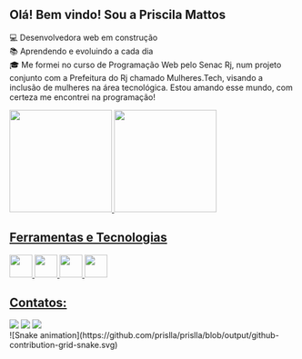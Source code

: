 ## Olá! Bem vindo! Sou a Priscila Mattos


💻 Desenvolvedora web em construção <br>
📚 Aprendendo e evoluindo a cada dia <br>
🎓 Me formei no curso de Programação Web pelo Senac Rj, num projeto conjunto com a Prefeitura do Rj chamado Mulheres.Tech, visando a inclusão de mulheres na área tecnológica. Estou amando esse mundo, com certeza me encontrei na programação!

<div>
<a href="https://github.com/seu-usuário-aqui">
<img height="180em" src="https://github-readme-stats.vercel.app/api/top-langs/?username=prislla&layout=compact&langs_count=7&theme=dracula"/>
<img height="180em" src="https://github-readme-stats.vercel.app/api?username=prislla&show_icons=true&theme=dracula&include_all_commits=true&count_private=true"/>
</div>
  
  
  ## Ferramentas e Tecnologias
<div>
<img src="https://cdn.jsdelivr.net/gh/devicons/devicon/icons/bootstrap/bootstrap-plain.svg" width="40" height="40"/>
<img src="https://cdn.jsdelivr.net/gh/devicons/devicon/icons/css3/css3-plain.svg" width="40" height="40"/>
<img src="https://cdn.jsdelivr.net/gh/devicons/devicon/icons/html5/html5-plain.svg" width="40" height="40"/>
<img src="https://cdn.jsdelivr.net/gh/devicons/devicon/icons/php/php-plain.svg" width="40" height="40"/>
</div>
  
  ## Contatos:

<div>
<a href="https://instagram.com/priolivermattos" target="_blank"><img src="https://img.shields.io/badge/-Instagram-%23E4405F?style=for-the-badge&logo=instagram&logoColor=white" target="_blank"></a>
<a href = "mailto:priscila.olvrmattos@gmail.com"><img src="https://img.shields.io/badge/Gmail-D14836?style=for-the-badge&logo=gmail&logoColor=white" target="_blank"></a>
<a href="https://www.linkedin.com/in/pri-oliver-mattos-quintanilha/" target="_blank"><img src="https://img.shields.io/badge/-LinkedIn-%230077B5?style=for-the-badge&logo=linkedin&logoColor=white" target="_blank"></a>   
</div>
  
  <div>
![Snake animation](https://github.com/prislla/prislla/blob/output/github-contribution-grid-snake.svg)
  </div>
  
  
  
  
